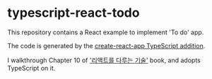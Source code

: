 # typescript-react-todo

This repository contains a React example to implement 'To do' app.

The code is generated by the [create-react-app TypeScript addition](https://create-react-app.dev/docs/adding-typescript/).

I walkthrough Chapter 10 of ['리액트를 다루는 기술'](https://m.yes24.com/Goods/Detail/62597469) book, and adopts TypeScript on it.
